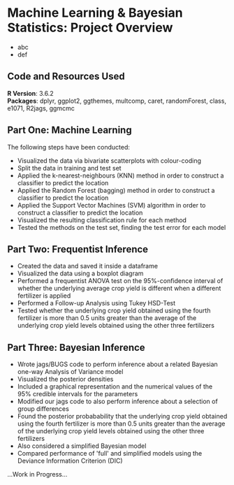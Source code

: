 # Machine Learning & Bayesian Statistics: Project Overview
- abc
- def

## Code and Resources Used
__R Version__: 3.6.2 \
__Packages__: dplyr, ggplot2, ggthemes, multcomp, caret, randomForest, class, e1071, R2jags, ggmcmc

## Part One: Machine Learning
The following steps have been conducted:
- Visualized the data via bivariate scatterplots with colour-coding
- Split the data in training and test set
- Applied the k-nearest-neighbours (KNN) method in order to construct a classifier to predict the location
- Applied the Random Forest (bagging) method in order to construct a classifier to predict the location
- Applied the Support Vector Machines (SVM) algorithm in order to construct a classifier to predict the location
- Visualized the resulting classification rule for each method
- Tested the methods on the test set, finding the test error for each model

## Part Two: Frequentist Inference
- Created the data and saved it inside a dataframe
- Visualized the data using a boxplot diagram
- Performed a frequentist ANOVA test on the 95%-confidence interval of whether the underlying average crop yield is different when a different fertilizer is applied
- Performed a Follow-up Analysis using Tukey HSD-Test
- Tested whether the underlying crop yield obtained using the fourth fertilizer is more than 0.5 units greater than the average of the underlying crop yield levels obtained using the other three fertilizers

## Part Three: Bayesian Inference
- Wrote jags/BUGS code to perform inference about a related Bayesian one-way Analysis of Variance model
- Visualized the posterior densities
- Included a graphical representation and the numerical values of the 95% credible intervals for the parameters 
- Modified our jags code to also perform inference about a selection of group differences
- Found the posterior probabability that the underlying crop yield obtained using the fourth fertilizer is more than 0.5 units greater than the average of the underlying crop yield levels obtained using the other three fertilizers
- Also considered a simplified Bayesian model
- Compared performance of 'full' and simplified models using the Deviance Information Criterion (DIC)

...Work in Progress...
